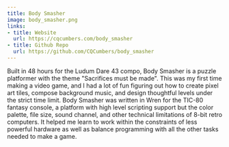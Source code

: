 ```yaml
---
title: Body Smasher
image: body_smasher.png
links:
- title: Website
  url: https://cqcumbers.com/body_smasher
- title: Github Repo
  url: https://github.com/CQCumbers/body_smasher
---
```


Built in 48 hours for the Ludum Dare 43 compo, Body Smasher is a puzzle platformer with the theme "Sacrifices must be made". This was my first time making a video game, and I had a lot of fun figuring out how to create pixel art tiles, compose background music, and design thoughtful levels under the strict time limit. Body Smasher was written in Wren for the TIC-80 fantasy console, a platform with high level scripting support but the color palette, file size, sound channel, and other technical limitations of 8-bit retro computers. It helped me learn to work within the constraints of less powerful hardware as well as balance programming with all the other tasks needed to make a game.
